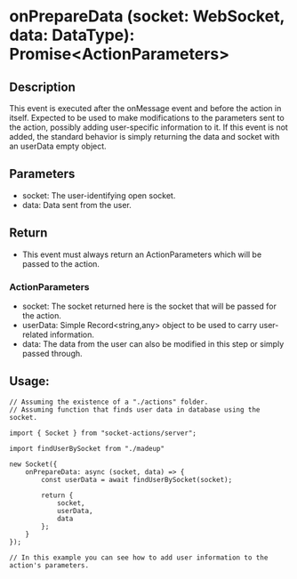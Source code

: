 # onPrepareData (socket: WebSocket, data: DataType): Promise\<ActionParameters>

## Description

This event is executed after the onMessage event and before the action in itself. Expected to be used to make modifications to the parameters sent to the action, possibly adding user-specific information to it. If this event is not added, the standard behavior is simply returning the data and socket with an userData empty object.

## Parameters

- socket: The user-identifying open socket.
- data: Data sent from the user.

## Return

- This event must always return an ActionParameters which will be passed to the action.

### ActionParameters

- socket: The socket returned here is the socket that will be passed for the action.
- userData: Simple Record<string,any> object to be used to carry user-related information.
- data: The data from the user can also be modified in this step or simply passed through.

## Usage:

```
// Assuming the existence of a "./actions" folder.
// Assuming function that finds user data in database using the socket.

import { Socket } from "socket-actions/server";

import findUserBySocket from "./madeup"

new Socket({
    onPrepareData: async (socket, data) => {
        const userData = await findUserBySocket(socket);

        return {
            socket,
            userData,
            data
        };
    }
});

// In this example you can see how to add user information to the action's parameters.
```
